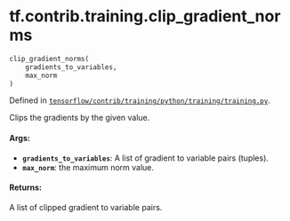 <div itemscope itemtype="http://developers.google.com/ReferenceObject">
<meta itemprop="name" content="tf.contrib.training.clip_gradient_norms" />
</div>

# tf.contrib.training.clip_gradient_norms

``` python
clip_gradient_norms(
    gradients_to_variables,
    max_norm
)
```



Defined in [`tensorflow/contrib/training/python/training/training.py`](https://www.tensorflow.org/code/tensorflow/contrib/training/python/training/training.py).

Clips the gradients by the given value.

#### Args:

* <b>`gradients_to_variables`</b>: A list of gradient to variable pairs (tuples).
* <b>`max_norm`</b>: the maximum norm value.


#### Returns:

A list of clipped gradient to variable pairs.